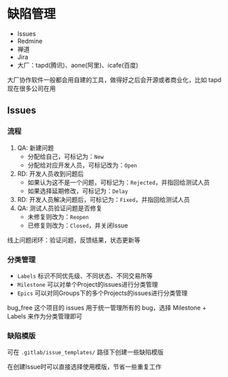 # 缺陷管理

- Issues
- Redmine
- 禅道
- Jira
- 大厂：tapd(腾讯)、aone(阿里)、icafe(百度)

大厂协作软件一般都会用自建的工具，做得好之后会开源或者商业化，比如 tapd 现在很多公司在用

## Issues

### 流程

1. QA: 新建问题
    - 分配给自己，可标记为：`New`
    - 分配给对应开发人员，可标记改为：`Open`
2. RD: 开发人员收到问题后
    - 如果认为这不是一个问题，可标记为：`Rejected`，并指回给测试人员
    - 如果选择延期修改，可标记为：`Delay`
3. RD: 开发人员解决问题后，可标记为：`Fixed`，并指回给测试人员
4. QA: 测试人员验证问题是否修复
    - 未修复则改为：`Reopen`
    - 已修复则改为：`Closed`，并关闭Issue

线上问题闭环：验证问题，反馈结果，状态更新等

### 分类管理

- `Labels` 标识不同优先级、不同状态、不同交易所等
- `Milestone` 可以对单个Project的issues进行分类管理
- `Epics` 可以对同Groups下的多个Projects的issues进行分类管理

bug_free 这个项目的 issues 用于统一管理所有的 bug，选择 Milestone + Labels 来作为分类管理即可

### 缺陷模版

可在 `.gitlab/issue_templates/` 路径下创建一些缺陷模版

在创建Issue时可以直接选择使用模版，节省一些重复工作
